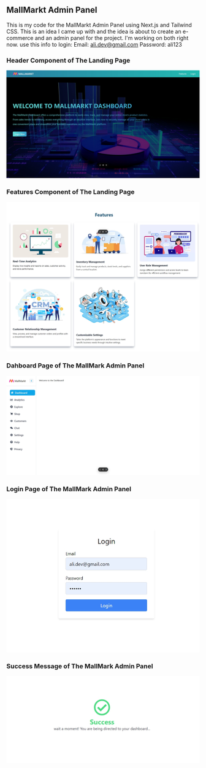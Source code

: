 ## MallMarkt Admin Panel

This is my code for the MallMarkt Admin Panel using Next.js and Tailwind CSS. This is an idea I came up with and the idea is about to create an e-commerce and an admin panel for the project. I'm working on both right now.
use this info to login:
Email: ali.dev@gmail.com
Password: ali123

### Header Component of The Landing Page

![Header Component](./src/app/public/project%20images/Header%20Component.jpeg)

### Features Component of The Landing Page

![Features Component](./src/app/public/project%20images/Features%20Component.jpeg)

### Dahboard Page of The MallMark Admin Panel

![Dahboard Page](./src/app/public/project%20images/Dashboard%20Page.jpeg)

### Login Page of The MallMark Admin Panel

![Login Page](./src/app/public/project%20images/Login%20Page.jpeg)

### Success Message of The MallMark Admin Panel

![Success Message](./src/app/public/project%20images/Success%20Message.jpeg)
